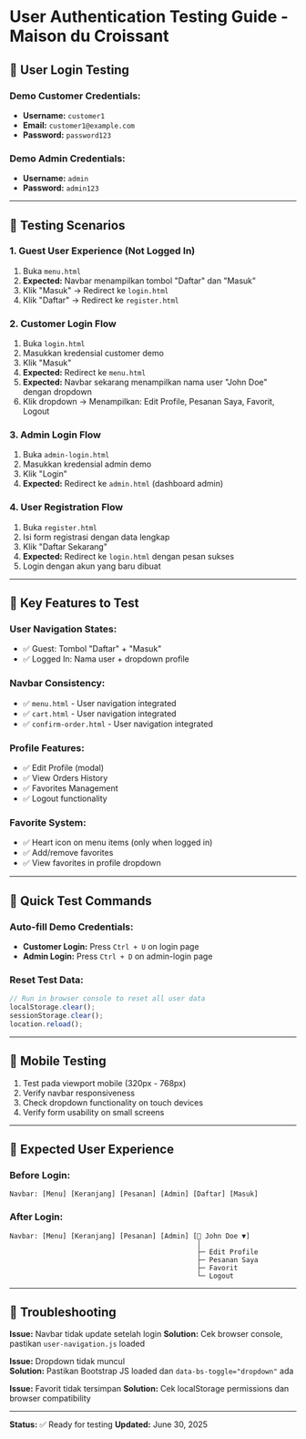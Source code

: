 # User Authentication Testing Guide - Maison du Croissant

## 🔐 User Login Testing

### **Demo Customer Credentials:**
- **Username:** `customer1`
- **Email:** `customer1@example.com`  
- **Password:** `password123`

### **Demo Admin Credentials:**
- **Username:** `admin`
- **Password:** `admin123`

---

## 🧪 Testing Scenarios

### **1. Guest User Experience (Not Logged In)**
1. Buka `menu.html`
2. **Expected:** Navbar menampilkan tombol "Daftar" dan "Masuk"
3. Klik "Masuk" → Redirect ke `login.html`
4. Klik "Daftar" → Redirect ke `register.html`

### **2. Customer Login Flow**
1. Buka `login.html`
2. Masukkan kredensial customer demo
3. Klik "Masuk"
4. **Expected:** Redirect ke `menu.html` 
5. **Expected:** Navbar sekarang menampilkan nama user "John Doe" dengan dropdown
6. Klik dropdown → Menampilkan: Edit Profile, Pesanan Saya, Favorit, Logout

### **3. Admin Login Flow**
1. Buka `admin-login.html`
2. Masukkan kredensial admin demo
3. Klik "Login"
4. **Expected:** Redirect ke `admin.html` (dashboard admin)

### **4. User Registration Flow**
1. Buka `register.html`
2. Isi form registrasi dengan data lengkap
3. Klik "Daftar Sekarang"
4. **Expected:** Redirect ke `login.html` dengan pesan sukses
5. Login dengan akun yang baru dibuat

---

## 🎯 Key Features to Test

### **User Navigation States:**
- ✅ Guest: Tombol "Daftar" + "Masuk" 
- ✅ Logged In: Nama user + dropdown profile

### **Navbar Consistency:**
- ✅ `menu.html` - User navigation integrated
- ✅ `cart.html` - User navigation integrated  
- ✅ `confirm-order.html` - User navigation integrated

### **Profile Features:**
- ✅ Edit Profile (modal)
- ✅ View Orders History
- ✅ Favorites Management
- ✅ Logout functionality

### **Favorite System:**
- ✅ Heart icon on menu items (only when logged in)
- ✅ Add/remove favorites
- ✅ View favorites in profile dropdown

---

## 🔄 Quick Test Commands

### **Auto-fill Demo Credentials:**
- **Customer Login:** Press `Ctrl + U` on login page
- **Admin Login:** Press `Ctrl + D` on admin-login page

### **Reset Test Data:**
```javascript
// Run in browser console to reset all user data
localStorage.clear();
sessionStorage.clear();
location.reload();
```

---

## 📱 Mobile Testing

1. Test pada viewport mobile (320px - 768px)
2. Verify navbar responsiveness
3. Check dropdown functionality on touch devices
4. Verify form usability on small screens

---

## 🚀 Expected User Experience

### **Before Login:**
```
Navbar: [Menu] [Keranjang] [Pesanan] [Admin] [Daftar] [Masuk]
```

### **After Login:**
```
Navbar: [Menu] [Keranjang] [Pesanan] [Admin] [👤 John Doe ▼]
                                              │
                                              ├─ Edit Profile
                                              ├─ Pesanan Saya  
                                              ├─ Favorit
                                              └─ Logout
```

---

## 🔧 Troubleshooting

**Issue:** Navbar tidak update setelah login
**Solution:** Cek browser console, pastikan `user-navigation.js` loaded

**Issue:** Dropdown tidak muncul  
**Solution:** Pastikan Bootstrap JS loaded dan `data-bs-toggle="dropdown"` ada

**Issue:** Favorit tidak tersimpan
**Solution:** Cek localStorage permissions dan browser compatibility

---

**Status:** ✅ Ready for testing
**Updated:** June 30, 2025
